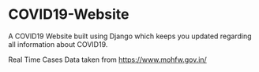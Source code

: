 # COVID19-Website
A COVID19 Website built using Django which keeps you updated regarding all information about COVID19. 

Real Time Cases Data taken from https://www.mohfw.gov.in/
